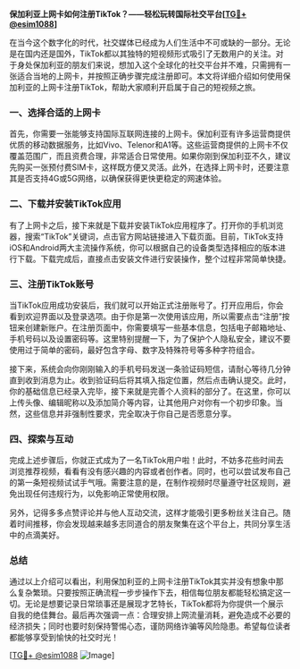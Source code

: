 **保加利亚上网卡如何注册TikTok？——轻松玩转国际社交平台[[TG💪+ @esim1088](https://t.me/s/esim1088)]**

在当今这个数字化的时代，社交媒体已经成为人们生活中不可或缺的一部分。无论是在国内还是国外，TikTok都以其独特的短视频形式吸引了无数用户的关注。对于身处保加利亚的朋友们来说，想加入这个全球化的社交平台并不难，只需拥有一张适合当地的上网卡，并按照正确步骤完成注册即可。本文将详细介绍如何使用保加利亚的上网卡注册TikTok，帮助大家顺利开启属于自己的短视频之旅。

### 一、选择合适的上网卡

首先，你需要一张能够支持国际互联网连接的上网卡。保加利亚有许多运营商提供优质的移动数据服务，比如Vivo、Telenor和A1等。这些运营商提供的上网卡不仅覆盖范围广，而且资费合理，非常适合日常使用。如果你刚到保加利亚不久，建议先购买一张预付费SIM卡，这样既方便又灵活。此外，在选择上网卡时，还要注意其是否支持4G或5G网络，以确保获得更快更稳定的网速体验。

### 二、下载并安装TikTok应用

有了上网卡之后，接下来就是下载并安装TikTok应用程序了。打开你的手机浏览器，搜索“TikTok”关键词，点击官方网站链接进入下载页面。目前，TikTok支持iOS和Android两大主流操作系统，你可以根据自己的设备类型选择相应的版本进行下载。下载完成后，直接点击安装文件进行安装操作，整个过程非常简单快捷。

### 三、注册TikTok账号

当TikTok应用成功安装后，我们就可以开始正式注册账号了。打开应用后，你会看到欢迎界面以及登录选项。由于你是第一次使用该应用，所以需要点击“注册”按钮来创建新账户。在注册页面中，你需要填写一些基本信息，包括电子邮箱地址、手机号码以及设置密码等。这里特别提醒一下，为了保护个人隐私安全，建议不要使用过于简单的密码，最好包含字母、数字及特殊符号等多种字符组合。

接下来，系统会向你刚刚输入的手机号码发送一条验证码短信，请耐心等待几分钟直到收到消息为止。收到验证码后将其填入指定位置，然后点击确认提交。此时，你的基础信息已经录入完毕，接下来就是完善个人资料的部分了。在这里，你可以上传头像、编辑昵称以及添加简介等内容，让其他用户对你有一个初步印象。当然，这些信息并非强制性要求，完全取决于你自己是否愿意分享。

### 四、探索与互动

完成上述步骤后，你就正式成为了一名TikTok用户啦！此时，不妨多花些时间去浏览推荐视频，看看有没有感兴趣的内容或者创作者。同时，也可以尝试发布自己的第一条短视频试试手气哦。需要注意的是，在制作视频时尽量遵守社区规则，避免出现任何违规行为，以免影响正常使用权限。

另外，记得多多点赞评论并与他人互动交流，这样才能吸引更多粉丝关注自己。随着时间推移，你会发现越来越多志同道合的朋友聚集在这个平台上，共同分享生活中的点滴美好。

### 总结

通过以上介绍可以看出，利用保加利亚的上网卡注册TikTok其实并没有想象中那么复杂繁琐。只要按照正确流程一步步操作下去，相信每位朋友都能轻松搞定这一切。无论是想要记录日常琐事还是展现才艺特长，TikTok都将为你提供一个展示自我的绝佳舞台。最后再次强调一点：合理安排上网流量消耗，避免造成不必要的经济损失；同时也要时刻保持警惕心态，谨防网络诈骗等风险隐患。希望每位读者都能够享受到愉快的社交时光！

[[TG💪+ @esim1088](https://t.me/s/esim1088) ![Image](https://i.postimg.cc/4NQfJmqS/Snipaste-2025-05-13-00-14-12.png)]